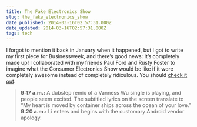 ```yaml
---
title: The Fake Electronics Show
slug: the_fake_electronics_show
date_published: 2014-03-16T02:57:31.000Z
date_updated: 2014-03-16T02:57:31.000Z
tags: tech
---
```


I forgot to mention it back in January when it happened, but I got to write my first piece for Businessweek, and there’s good news: It’s completely made up! I collaborated with my friends Paul Ford and Rusty Foster to imagine what the Consumer Electronics Show would be like if it were completely awesome instead of completely ridiculous. You should [check it out](http://www.businessweek.com/articles/2014-01-06/consumer-electric-show-live-blogging-ces-east-the-best-fake-gadget-show-ever).

> **9:17 a.m.:** A dubstep remix of a Vanness Wu single is playing, and people seem excited. The subtitled lyrics on the screen translate to “My heart is moved by container ships across the ocean of your love.”
> **9:20 a.m.:** Li enters and begins with the customary Android vendor apology.
